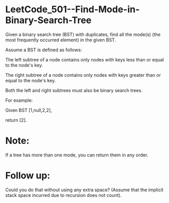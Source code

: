 # LeetCode_501--Find-Mode-in-Binary-Search-Tree

Given a binary search tree (BST) with duplicates, find all the mode(s) (the most frequently occurred element) in the given BST.

Assume a BST is defined as follows:

The left subtree of a node contains only nodes with keys less than or equal to the node's key.

The right subtree of a node contains only nodes with keys greater than or equal to the node's key.

Both the left and right subtrees must also be binary search trees.
 

For example:

Given BST [1,null,2,2],
 
 

return [2].

# Note: 

If a tree has more than one mode, you can return them in any order.

# Follow up: 

Could you do that without using any extra space? (Assume that the implicit stack space incurred due to recursion does not count).
